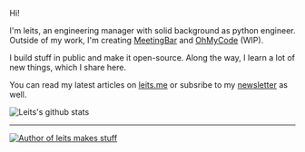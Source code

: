 Hi!

I'm leits, an engineering manager with solid background as python engineer. Outside of my work, I'm creating [MeetingBar](https://github.com/leits/MeetingBar) and [OhMyCode](https://github.com/leits/OhMyCode) (WIP).

I build stuff in public and make it open-source. Along the way, I learn a lot of new things, which I share here.

You can read my latest articles on [leits.me](https://leits.me/blog) or subsribe to my [newsletter](https://leits.substack.com/?r=h8qz8&utm_campaign=pub&utm_medium=web&utm_source=github_profile) as well.

![Leits's github stats](https://github-readme-stats.vercel.app/api?username=leits&show_icons=true&count_private=true&include_all_commits=true&hide_border=true&hide_rank=true&custom_title=leits'+GitHub+Stats)

--------
[![Author of leits makes stuff](https://img.shields.io/badge/Newsletter-leits%20makes%20stuff-orange?style=for-the-badge)](https://leits.substack.com/?r=h8qz8&utm_campaign=pub&utm_medium=web&utm_source=github_profile)
